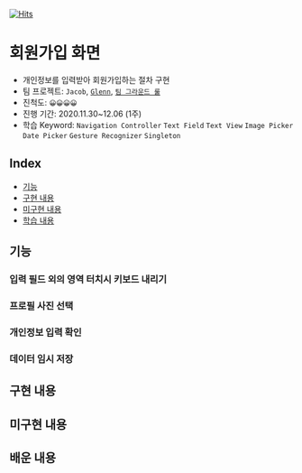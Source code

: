 [![Hits](https://hits.seeyoufarm.com/api/count/incr/badge.svg?url=https%3A%2F%2Fgithub.com%2FKyungminLeeDev%2FiOS_SignUp_Flow&count_bg=%2379C83D&title_bg=%23555555&icon=&icon_color=%23E7E7E7&title=hits&edge_flat=false)](https://hits.seeyoufarm.com)

# 회원가입 화면
- 개인정보를 입력받아 회원가입하는 절차 구현
- 팀 프로젝트: `Jacob`, [`Glenn`](https://github.com/iluxsm), [`팀 그라운드 룰`](./GroundRule.md)
- 진척도: `😀😀😀😀`
- 진행 기간: 2020.11.30~12.06 (1주)
- 학습 Keyword: `Navigation Controller` `Text Field` `Text View` `Image Picker` `Date Picker` `Gesture Recognizer` `Singleton`

## Index
- [기능](#기능)
- [구현 내용](#구현-내용)
- [미구현 내용](#미구현-내용)
- [학습 내용](#배운-내용)

## 기능

### 입력 필드 외의 영역 터치시 키보드 내리기

### 프로필 사진 선택

### 개인정보 입력 확인

### 데이터 임시 저장

## 구현 내용

## 미구현 내용

## 배운 내용

